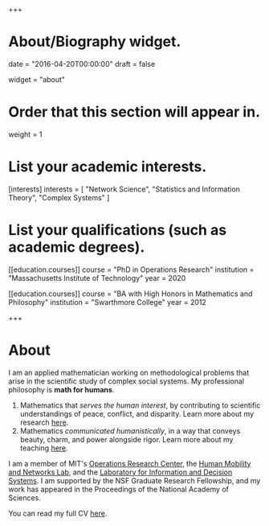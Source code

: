 +++
# About/Biography widget.

date = "2016-04-20T00:00:00"
draft = false

widget = "about"

# Order that this section will appear in.
weight = 1

# List your academic interests.
[interests]
  interests = [
    "Network Science",
    "Statistics and Information Theory",
    "Complex Systems"
  ]

# List your qualifications (such as academic degrees).
[[education.courses]]
  course = "PhD in Operations Research"
  institution = "Massachusetts Institute of Technology"
  year = 2020

[[education.courses]]
  course = "BA with High Honors in Mathematics and Philosophy"
  institution = "Swarthmore College"
  year = 2012 

+++

# About

I am an applied mathematician working on methodological problems that arise in the scientific study of complex social systems. My professional philosophy is **math for humans**.

1. Mathematics that *serves the human interest*, by contributing to scientific understandings of peace, conflict, and disparity. Learn more about my research [here](#publications). 
2. Mathematics *communicated humanistically*, in a way that conveys beauty, charm, and power alongside rigor. Learn more about my teaching [here](/#teaching). 

I am a member of  MIT's [Operations Research Center](https://www.mit.edu/~orc/), the [Human Mobility and Networks Lab](http://humnetlab.mit.edu), and the [Laboratory for Information and Decision Systems](https://lids.mit.edu/).  I am supported by the NSF Graduate Research Fellowship, and my work has appeared in the Proceedings of the National Academy of Sciences.

You can read my full CV [here](/pdf/cv.pdf).
